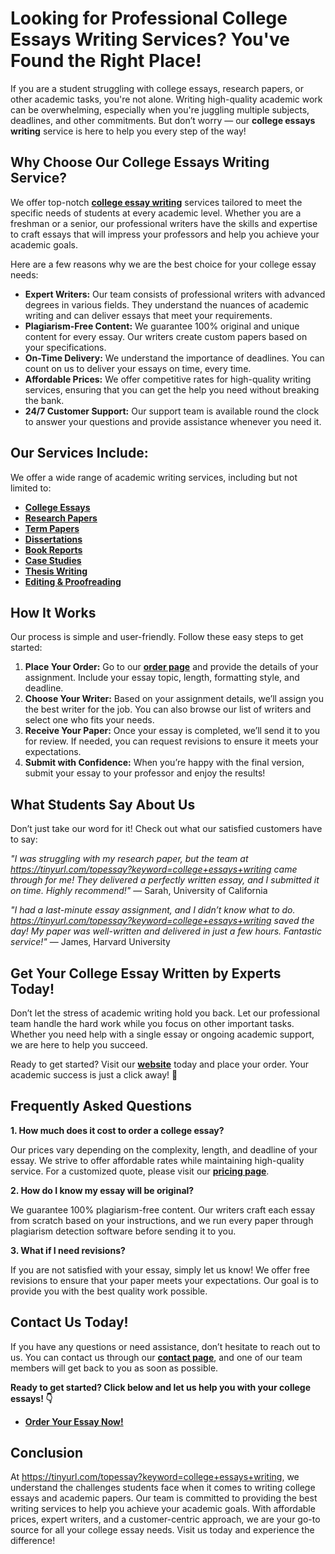 # Looking for Professional College Essays Writing Services? You've Found the Right Place!

If you are a student struggling with college essays, research papers, or other academic tasks, you're not alone. Writing high-quality academic work can be overwhelming, especially when you're juggling multiple subjects, deadlines, and other commitments. But don’t worry — our **college essays writing** service is here to help you every step of the way!

## Why Choose Our College Essays Writing Service?

We offer top-notch [**college essay writing**](https://tinyurl.com/topessay?keyword=college+essays+writing) services tailored to meet the specific needs of students at every academic level. Whether you are a freshman or a senior, our professional writers have the skills and expertise to craft essays that will impress your professors and help you achieve your academic goals.

Here are a few reasons why we are the best choice for your college essay needs:

- **Expert Writers:** Our team consists of professional writers with advanced degrees in various fields. They understand the nuances of academic writing and can deliver essays that meet your requirements.
- **Plagiarism-Free Content:** We guarantee 100% original and unique content for every essay. Our writers create custom papers based on your specifications.
- **On-Time Delivery:** We understand the importance of deadlines. You can count on us to deliver your essays on time, every time.
- **Affordable Prices:** We offer competitive rates for high-quality writing services, ensuring that you can get the help you need without breaking the bank.
- **24/7 Customer Support:** Our support team is available round the clock to answer your questions and provide assistance whenever you need it.

## Our Services Include:

We offer a wide range of academic writing services, including but not limited to:

- [**College Essays**](https://tinyurl.com/topessay?keyword=college+essays+writing)
- [**Research Papers**](https://tinyurl.com/topessay?keyword=college+essays+writing)
- [**Term Papers**](https://tinyurl.com/topessay?keyword=college+essays+writing)
- [**Dissertations**](https://tinyurl.com/topessay?keyword=college+essays+writing)
- [**Book Reports**](https://tinyurl.com/topessay?keyword=college+essays+writing)
- [**Case Studies**](https://tinyurl.com/topessay?keyword=college+essays+writing)
- [**Thesis Writing**](https://tinyurl.com/topessay?keyword=college+essays+writing)
- [**Editing & Proofreading**](https://tinyurl.com/topessay?keyword=college+essays+writing)

## How It Works

Our process is simple and user-friendly. Follow these easy steps to get started:

1. **Place Your Order:** Go to our [**order page**](https://tinyurl.com/topessay?keyword=college+essays+writing) and provide the details of your assignment. Include your essay topic, length, formatting style, and deadline.
2. **Choose Your Writer:** Based on your assignment details, we’ll assign you the best writer for the job. You can also browse our list of writers and select one who fits your needs.
3. **Receive Your Paper:** Once your essay is completed, we’ll send it to you for review. If needed, you can request revisions to ensure it meets your expectations.
4. **Submit with Confidence:** When you’re happy with the final version, submit your essay to your professor and enjoy the results!

## What Students Say About Us

Don’t just take our word for it! Check out what our satisfied customers have to say:

_"I was struggling with my research paper, but the team at https://tinyurl.com/topessay?keyword=college+essays+writing came through for me! They delivered a perfectly written essay, and I submitted it on time. Highly recommend!"_ — Sarah, University of California

_"I had a last-minute essay assignment, and I didn’t know what to do. https://tinyurl.com/topessay?keyword=college+essays+writing saved the day! My paper was well-written and delivered in just a few hours. Fantastic service!"_ — James, Harvard University

## Get Your College Essay Written by Experts Today!

Don’t let the stress of academic writing hold you back. Let our professional team handle the hard work while you focus on other important tasks. Whether you need help with a single essay or ongoing academic support, we are here to help you succeed.

Ready to get started? Visit our [**website**](https://tinyurl.com/topessay?keyword=college+essays+writing) today and place your order. Your academic success is just a click away! 🚀

## Frequently Asked Questions

**1. How much does it cost to order a college essay?**

Our prices vary depending on the complexity, length, and deadline of your essay. We strive to offer affordable rates while maintaining high-quality service. For a customized quote, please visit our [**pricing page**](https://tinyurl.com/topessay?keyword=college+essays+writing).

**2. How do I know my essay will be original?**

We guarantee 100% plagiarism-free content. Our writers craft each essay from scratch based on your instructions, and we run every paper through plagiarism detection software before sending it to you.

**3. What if I need revisions?**

If you are not satisfied with your essay, simply let us know! We offer free revisions to ensure that your paper meets your expectations. Our goal is to provide you with the best quality work possible.

## Contact Us Today!

If you have any questions or need assistance, don’t hesitate to reach out to us. You can contact us through our [**contact page**](https://tinyurl.com/topessay?keyword=college+essays+writing), and one of our team members will get back to you as soon as possible.

**Ready to get started? Click below and let us help you with your college essays! 👇**

- [**Order Your Essay Now!**](https://tinyurl.com/topessay?keyword=college+essays+writing)

## Conclusion

At https://tinyurl.com/topessay?keyword=college+essays+writing, we understand the challenges students face when it comes to writing college essays and academic papers. Our team is committed to providing the best writing services to help you achieve your academic goals. With affordable prices, expert writers, and a customer-centric approach, we are your go-to source for all your college essay needs. Visit us today and experience the difference!
